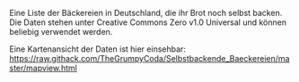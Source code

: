 Eine Liste der Bäckereien in Deutschland, die ihr Brot noch selbst backen. Die Daten stehen unter Creative Commons Zero v1.0 Universal und können beliebig verwendet werden.

Eine Kartenansicht der Daten ist hier einsehbar: https://raw.githack.com/TheGrumpyCoda/Selbstbackende_Baeckereien/master/mapview.html
